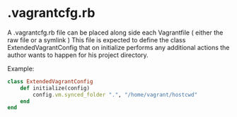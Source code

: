 # .vagrantcfg.rb

A .vagrantcfg.rb file can be placed along side each Vagrantfile ( either the raw file or a symlink )
This file is expected to define the class ExtendedVagrantConfig that on initialize performs any additional actions
the author wants to happen for his project directory.

Example:

```ruby
class ExtendedVagrantConfig
    def initialize(config)
        config.vm.synced_folder ".", "/home/vagrant/hostcwd"
    end
end
```

